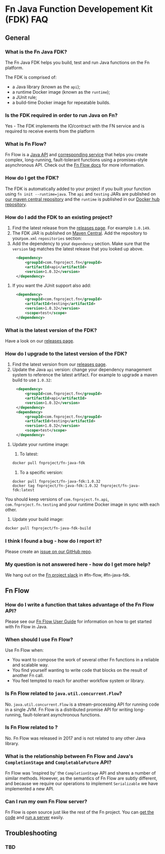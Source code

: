# Fn Java Function Developement Kit (FDK) FAQ

## General

### What is the Fn Java FDK?
The Fn Java FDK helps you build, test and run Java functions on the Fn platform.

The FDK is comprised of:
   - a Java library (known as the `api`);
   - a runtime Docker image (known as the `runtime`);
   - a JUnit rule;
   - a build-time Docker image for repeatable builds. 

### Is the FDK required in order to run Java on Fn?
Yes - The FDK implements the IO/contract with the FN service and is required to receive events from the platform

### What is Fn Flow?
Fn Flow is a [Java API](https://github.com/fnproject/fn-java-fdk/blob/master/docs/FnFlowsUserGuide.md) and [corresponding service](https://github.com/fnproject/flow) that helps you create complex, long-running, fault-tolerant functions using a promises-style asynchronous API. Check out the [Fn Flow docs](https://github.com/fnproject/fn-java-fdk/blob/master/docs/FnFlowsUserGuide.md) for more information.

### How do I get the FDK?
The FDK is automatically added to your project if you built your function using `fn init --runtime=java`. The `api` and `testing` JARs are published on [our maven central repository](https://search.maven.org/search?q=g:com.fnproject.fn) and the `runtime` is published in our [Docker hub repository](https://hub.docker.com/r/fnproject/fn-java-fdk/).
### How do I add the FDK to an existing project?
   1. Find the latest release from the [releases page](https://github.com/fnproject/fn-java-fdk/releases). For example `1.0.149`.
   1. The FDK JAR is published on [Maven Central](https://search.maven.org/search?q=g:com.fnproject.fn). Add the repository to your`pom.xml` `repositories` section:
   1. Add the dependency to your `dependency` section. Make sure that the `version` tag matches the latest release that you looked up above.
   ```xml
        <dependency>
            <groupId>com.fnproject.fn</groupId>
            <artifactId>api</artifactId>
            <version>1.0.32</version>
        </dependency>
   ```
   1. If you want the JUnit support also add:
   ```xml
        <dependency>
            <groupId>com.fnproject.fn</groupId>
            <artifactId>testing</artifactId>
            <version>1.0.32</version>
            <scope>test</scope>
        </dependency>
   ```

### What is the latest version of the FDK?
Have a look on our [releases page](https://github.com/fnproject/fn-java-fdk/releases).

### How do I upgrade to the latest version of the FDK?
   1. Find the latest version from our [releases page](https://github.com/fnproject/fn-java-fdk/releases).
   1. Update the Java `api` version: change your dependency management system to reference the latest artifact. For example to upgrade a maven build to use `1.0.32`:
   ```xml
        <dependency>
            <groupId>com.fnproject.fn</groupId>
            <artifactId>api</artifactId>
            <version>1.0.32</version>
        </dependency>
        <dependency>
            <groupId>com.fnproject.fn</groupId>
            <artifactId>testing</artifactId>
            <version>1.0.32</version>
            <scope>test</scope>
        </dependency>
   ```
   1. Update your runtime image:
      1. To latest: 
      ```sh
      docker pull fnproject/fn-java-fdk
      ```
      
      1. To a specific version: 
      ```
      docker pull fnproject/fn-java-fdk:1.0.32
      docker tag fnproject/fn-java-fdk:1.0.32 fnproject/fn-java-fdk:latest
      ```
   
   You should keep versions of `com.fnproject.fn.api`, `com.fnproject.fn.testing` and your runtime Docker image in sync with each other.

   1. Update your build image:
   ```sh
   docker pull fnproject/fn-java-fdk-build
   ```
   
### I think I found a bug - how do I report it?
Please create an [issue on our GitHub repo](https://github.com/fnproject/fn-java-fdk/issues).

### My question is not answered here - how do I get more help?
We hang out on the [Fn project slack](https://join.slack.com/t/fnproject/shared_invite/enQtMjIwNzc5MTE4ODg3LTdlYjE2YzU1MjAxODNhNGUzOGNhMmU2OTNhZmEwOTcxZDQxNGJiZmFiMzNiMTk0NjU2NTIxZGEyNjI0YmY4NTA) in #fn-flow, #fn-java-fdk.

## Fn Flow

### How do I write a function that takes advantage of the Fn Flow API?
Please see our [Fn Flow User Guide](https://github.com/fnproject/fn-java-fdk/blob/master/docs/FnFlowsUserGuide.md) for information on how to get started with Fn Flow in Java.

### When should I use Fn Flow?
Use Fn Flow when:
   - You want to compose the work of several other Fn functions in a reliable and scalable way.
   - You find yourself wanting to write code that blocks on the result of another Fn call.
   - You feel tempted to reach for another workflow system or library.

### Is Fn Flow related to `java.util.concurrent.Flow`?
No. `java.util.concurrent.Flow` is a stream-processing API for running code in a single JVM. Fn Flow is a distributed promise API for writing long-running, fault-tolerant asynchronous functions.

### Is Fn Flow related to <any other Java library called Flow>?
No. Fn Flow was released in 2017 and is not related to any other Java library.

### What is the relationship between Fn Flow and Java's `CompletionStage` and `CompletableFuture` API?
Fn Flow was 'inspired by' the `CompletionStage` API and shares a number of similar methods. However, as the semantics of Fn Flow are subtly different, and because we require our operations to implement `Serializable` we have implemented a new API.

### Can I run my own Fn Flow server?
Fn Flow is open source just like the rest of the Fn project. You can [get the code](https://github.com/fnproject/flow) and [run a server](https://github.com/fnproject/flow#running-the-flow-service) easily.

## Troubleshooting

### TBD

